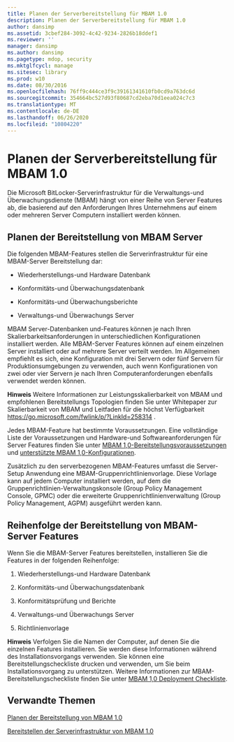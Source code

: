 ```yaml
---
title: Planen der Serverbereitstellung für MBAM 1.0
description: Planen der Serverbereitstellung für MBAM 1.0
author: dansimp
ms.assetid: 3cbef284-3092-4c42-9234-2826b18ddef1
ms.reviewer: ''
manager: dansimp
ms.author: dansimp
ms.pagetype: mdop, security
ms.mktglfcycl: manage
ms.sitesec: library
ms.prod: w10
ms.date: 08/30/2016
ms.openlocfilehash: 76ff9c444ce3f9c39161341610fb0cd9a763dc6d
ms.sourcegitcommit: 354664bc527d93f80687cd2eba70d1eea024c7c3
ms.translationtype: MT
ms.contentlocale: de-DE
ms.lasthandoff: 06/26/2020
ms.locfileid: "10804220"
---
```

# Planen der Serverbereitstellung für MBAM 1.0


Die Microsoft BitLocker-Serverinfrastruktur für die Verwaltungs-und Überwachungsdienste (MBAM) hängt von einer Reihe von Server Features ab, die basierend auf den Anforderungen Ihres Unternehmens auf einem oder mehreren Server Computern installiert werden können.

## Planen der Bereitstellung von MBAM Server


Die folgenden MBAM-Features stellen die Serverinfrastruktur für eine MBAM-Server Bereitstellung dar:

-   Wiederherstellungs-und Hardware Datenbank

-   Konformitäts-und Überwachungsdatenbank

-   Konformitäts-und Überwachungsberichte

-   Verwaltungs-und Überwachungs Server

MBAM Server-Datenbanken und-Features können je nach Ihren Skalierbarkeitsanforderungen in unterschiedlichen Konfigurationen installiert werden. Alle MBAM-Server Features können auf einem einzelnen Server installiert oder auf mehrere Server verteilt werden. Im Allgemeinen empfiehlt es sich, eine Konfiguration mit drei Servern oder fünf Servern für Produktionsumgebungen zu verwenden, auch wenn Konfigurationen von zwei oder vier Servern je nach Ihren Computeranforderungen ebenfalls verwendet werden können.

**Hinweis**  Weitere Informationen zur Leistungsskalierbarkeit von MBAM und empfohlenen Bereitstellungs Topologien finden Sie unter Whitepaper zur Skalierbarkeit von MBAM und Leitfaden für die höchst Verfügbarkeit <https://go.microsoft.com/fwlink/p/?LinkId=258314> .

 

Jedes MBAM-Feature hat bestimmte Voraussetzungen. Eine vollständige Liste der Voraussetzungen und Hardware-und Softwareanforderungen für Server Features finden Sie unter [MBAM 1,0-Bereitstellungsvoraussetzungen](mbam-10-deployment-prerequisites.md) und [unterstützte MBAM 1,0-Konfigurationen](mbam-10-supported-configurations.md).

Zusätzlich zu den serverbezogenen MBAM-Features umfasst die Server-Setup Anwendung eine MBAM-Gruppenrichtlinienvorlage. Diese Vorlage kann auf jedem Computer installiert werden, auf dem die Gruppenrichtlinien-Verwaltungskonsole (Group Policy Management Console, GPMC) oder die erweiterte Gruppenrichtlinienverwaltung (Group Policy Management, AGPM) ausgeführt werden kann.

## Reihenfolge der Bereitstellung von MBAM-Server Features


Wenn Sie die MBAM-Server Features bereitstellen, installieren Sie die Features in der folgenden Reihenfolge:

1.  Wiederherstellungs-und Hardware Datenbank

2.  Konformitäts-und Überwachungsdatenbank

3.  Konformitätsprüfung und Berichte

4.  Verwaltungs-und Überwachungs Server

5.  Richtlinienvorlage

**Hinweis**  Verfolgen Sie die Namen der Computer, auf denen Sie die einzelnen Features installieren. Sie werden diese Informationen während des Installationsvorgangs verwenden. Sie können eine Bereitstellungscheckliste drucken und verwenden, um Sie beim Installationsvorgang zu unterstützen. Weitere Informationen zur MBAM-Bereitstellungscheckliste finden Sie unter [MBAM 1,0 Deployment Checkliste](mbam-10-deployment-checklist.md).

 

## Verwandte Themen


[Planen der Bereitstellung von MBAM 1.0](planning-to-deploy-mbam-10.md)

[Bereitstellen der Serverinfrastruktur von MBAM 1.0](deploying-the-mbam-10-server-infrastructure.md)

 

 





